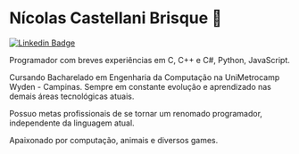 # Nícolas Castellani Brisque 🦜
[![Linkedin Badge](https://img.shields.io/badge/-Nícolas%20Castellani%20Brisque-008000?style=flat-square&logo=Linkedin&logoColor=white&link=https://www.linkedin.com/in/nicolas-castellani-brisque/)](https://www.linkedin.com/in/nicolas-castellani-brisque/)

Programador com breves experiências em C, C++ e C#, Python, JavaScript.

Cursando Bacharelado em Engenharia da Computação na UniMetrocamp Wyden - Campinas. Sempre em constante evolução e aprendizado nas demais áreas tecnológicas atuais.

Possuo metas profissionais de se tornar um renomado programador, independente da linguagem atual.

Apaixonado por computação, animais e diversos games.
